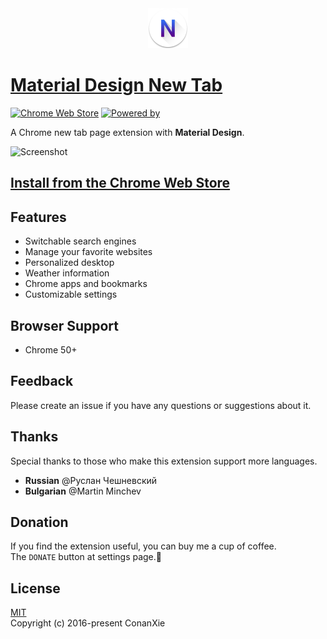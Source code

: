 <div align="center">
  <img src="dist/icons/icon@128.png" width="64" alt="LOGO" />
</div>

# [Material Design New Tab](https://tab.xiejie.co)

[![Chrome Web Store](https://img.shields.io/badge/Chrome%20Web%20Store-v1.8.5-blue.svg)](https://chrome.google.com/webstore/detail/material-design-new-tab/kgfodmcknjlgkbgkkafogbdaibkfgdgo)
[![Powered by](https://img.shields.io/badge/Powered%20by-material--ui-green.svg)](http://www.material-ui.com)

A Chrome new tab page extension with **Material Design**.

![Screenshot](https://lh3.googleusercontent.com/gDaDhxRdfd39Etou9ry-X8Lm8KH9qi5hxea8yZs7Y_zCRjMrEMb1-qbXKqYtG4Bq3PGffxTF=s640-h400-e365)

## [Install from the Chrome Web Store](https://chrome.google.com/webstore/detail/material-design-new-tab/kgfodmcknjlgkbgkkafogbdaibkfgdgo)

## Features
- Switchable search engines
- Manage your favorite websites
- Personalized desktop
- Weather information
- Chrome apps and bookmarks
- Customizable settings

## Browser Support
- Chrome 50+

## Feedback
Please create an issue if you have any questions or suggestions about it.

## Thanks
Special thanks to those who make this extension support more languages.
- **Russian** @Руслан Чешневский
- **Bulgarian** @Martin Minchev

## Donation
If you find the extension useful, you can buy me a cup of coffee.  
The `DONATE` button at settings page.💖

## License
[MIT](LICENSE)  
Copyright (c) 2016-present ConanXie
